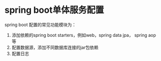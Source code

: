 # spring boot单体服务配置 #

spring boot 配置的常见功能模块为：
1. 添加依赖的spring boot starters，例如web，spring data jpa， spring aop等
2. 配置数据源，添加不同数据库连接的jar包依赖
3. 配置日志